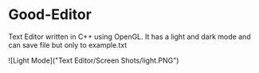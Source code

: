 # Good-Editor
Text Editor written in C++ using OpenGL. It has a light and dark mode and can save file but only to example.txt

![Light Mode]("Text Editor/Screen Shots/light.PNG")
